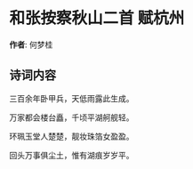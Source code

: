 # 和张按察秋山二首 赋杭州

**作者**: 何梦桂

## 诗词内容

三百余年卧甲兵，天低雨露此生成。

万家都会楼台矗，千顷平湖舸舰轻。

环珮玉堂人楚楚，靓妆珠箔女盈盈。

回头万事俱尘土，惟有湖痕岁岁平。

